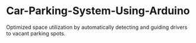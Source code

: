 # Car-Parking-System-Using-Arduino
Optimized space utilization by automatically detecting and guiding drivers to vacant parking spots.
